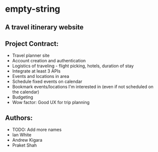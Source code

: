 # empty-string

## A travel itinerary website

## Project Contract:

- Travel planner site
- Account creation and authentication
- Logistics of traveling - flight picking, hotels, duration of stay
- Integrate at least 3 APIs
- Events and locations in area
- Schedule fixed events on calendar
- Bookmark events/locations I'm interested in (even if not scheduled on the calendar)
- Budgeting
- Wow factor: Good UX for trip planning

## Authors:

- TODO: Add more names
- Ian White
- Andrew Kigara
- Praket Shah
